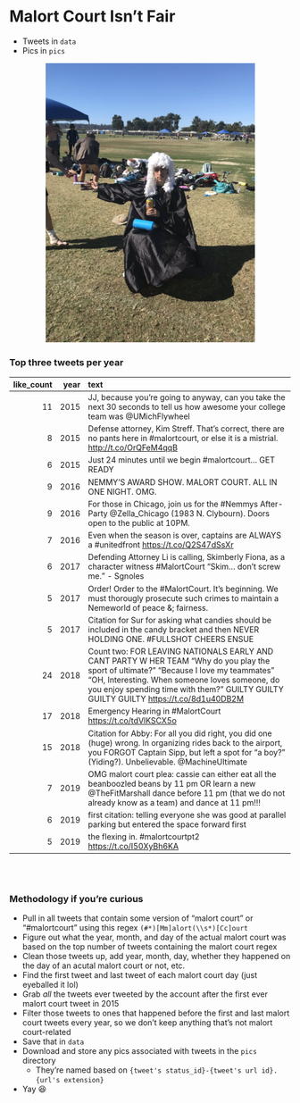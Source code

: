 
# Malort Court Isn’t Fair

  - Tweets in `data`
  - Pics in
`pics`

<p align="center">

<img src="./pics/1053704347891130368-Dp-Cg1mUcAA_AkX.jpg" height="500px">

</p>

### Top three tweets per year

| like\_count | year | text                                                                                                                                                                                                                                                                               |
| ----------: | ---: | :--------------------------------------------------------------------------------------------------------------------------------------------------------------------------------------------------------------------------------------------------------------------------------- |
|          11 | 2015 | JJ, because you’re going to anyway, can you take the next 30 seconds to tell us how awesome your college team was @UMichFlywheel                                                                                                                                                   |
|           8 | 2015 | Defense attorney, Kim Streff. That’s correct, there are no pants here in \#malortcourt, or else it is a mistrial. <http://t.co/OrQFeM4qqB>                                                                                                                                         |
|           6 | 2015 | Just 24 minutes until we begin \#malortcourt… GET READY                                                                                                                                                                                                                            |
|           9 | 2016 | NEMMY’S AWARD SHOW. MALORT COURT. ALL IN ONE NIGHT. OMG.                                                                                                                                                                                                                           |
|           9 | 2016 | For those in Chicago, join us for the \#Nemmys After-Party @Zella\_Chicago (1983 N. Clybourn). Doors open to the public at 10PM.                                                                                                                                                   |
|           7 | 2016 | Even when the season is over, captains are ALWAYS a \#unitedfront <https://t.co/Q2S47dSsXr>                                                                                                                                                                                        |
|           6 | 2017 | Defending Attorney Li is calling, Skimberly Fiona, as a character witness \#MalortCourt “Skim… don’t screw me.” - Sgnoles                                                                                                                                                          |
|           5 | 2017 | Order\! Order to the \#MalortCourt. It’s beginning. We must thorougly prosecute such crimes to maintain a Nemeworld of peace &; fairness.                                                                                                                                          |
|           5 | 2017 | Citation for Sur for asking what candies should be included in the candy bracket and then NEVER HOLDING ONE. \#FULLSHOT CHEERS ENSUE                                                                                                                                               |
|          24 | 2018 | Count two: FOR LEAVING NATIONALS EARLY AND CANT PARTY W HER TEAM “Why do you play the sport of ultimate?” “Because I love my teammates” “OH, Interesting. When someone loves someone, do you enjoy spending time with them?” GUILTY GUILTY GUILTY GUILTY <https://t.co/8d1u40DB2M> |
|          17 | 2018 | Emergency Hearing in \#MalortCourt <https://t.co/tdVlKSCX5o>                                                                                                                                                                                                                       |
|          15 | 2018 | Citation for Abby: For all you did right, you did one (huge) wrong. In organizing rides back to the airport, you FORGOT Captain Sipp, but left a spot for “a boy?” (Yiding?). Unbelievable. @MachineUltimate                                                                       |
|           7 | 2019 | OMG malort court plea: cassie can either eat all the beanboozled beans by 11 pm OR learn a new @TheFitMarshall dance before 11 pm (that we do not already know as a team) and dance at 11 pm\!\!\!                                                                                 |
|           6 | 2019 | first citation: telling everyone she was good at parallel parking but entered the space forward first                                                                                                                                                                              |
|           5 | 2019 | the flexing in. \#malortcourtpt2 <https://t.co/I50XyBh6KA>                                                                                                                                                                                                                         |

<br> <br>

### Methodology if you’re curious

  - Pull in all tweets that contain some version of “malort court” or
    “\#malortcourt” using this regex `(#*)[Mm]alort(\\s*)[Cc]ourt`
  - Figure out what the year, month, and day of the actual malort court
    was based on the top number of tweets containing the malort court
    regex
  - Clean those tweets up, add year, month, day, whether they happened
    on the day of an acutal malort court or not, etc.
  - Find the first tweet and last tweet of each malort court day (just
    eyeballed it lol)
  - Grab *all* the tweets ever tweeted by the account after the first
    ever malort court tweet in 2015
  - Filter those tweets to ones that happened before the first and last
    malort court tweets every year, so we don’t keep anything that’s not
    malort court-related
  - Save that in `data`
  - Download and store any pics associated with tweets in the `pics`
    directory
      - They’re named based on `{tweet's status_id}-{tweet's url
        id}.{url's extension}`
  - Yay 😆
